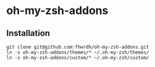 oh-my-zsh-addons
================

Installation
------------
```
git clone git@github.com:fhwrdh/oh-my-zsh-addons.git
ln -s oh-my-zsh-addons/themes/* ~/.oh-my-zsh/themes/
ln -s oh-my-zsh-addons/custom/* ~/.oh-my-zsh/custom/

